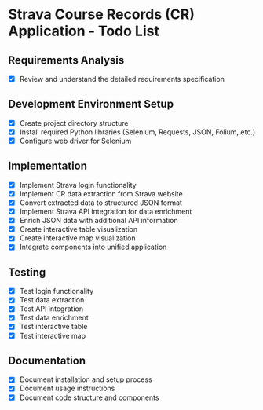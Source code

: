 # Strava Course Records (CR) Application - Todo List

## Requirements Analysis
- [x] Review and understand the detailed requirements specification

## Development Environment Setup
- [x] Create project directory structure
- [x] Install required Python libraries (Selenium, Requests, JSON, Folium, etc.)
- [x] Configure web driver for Selenium

## Implementation
- [x] Implement Strava login functionality
- [x] Implement CR data extraction from Strava website
- [x] Convert extracted data to structured JSON format
- [x] Implement Strava API integration for data enrichment
- [x] Enrich JSON data with additional API information
- [x] Create interactive table visualization
- [x] Create interactive map visualization
- [x] Integrate components into unified application

## Testing
- [x] Test login functionality
- [x] Test data extraction
- [x] Test API integration
- [x] Test data enrichment
- [x] Test interactive table
- [x] Test interactive map

## Documentation
- [x] Document installation and setup process
- [x] Document usage instructions
- [x] Document code structure and components
